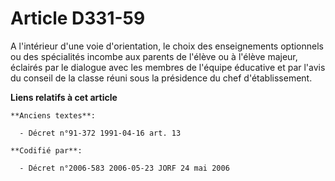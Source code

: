 # Article D331-59

A l'intérieur d'une voie d'orientation, le choix des enseignements optionnels ou des spécialités incombe aux parents de
l'élève ou à l'élève majeur, éclairés par le dialogue avec les membres de l'équipe éducative et par l'avis du conseil de la
classe réuni sous la présidence du chef d'établissement.

**Liens relatifs à cet article**

	**Anciens textes**:

	  - Décret n°91-372 1991-04-16 art. 13

	**Codifié par**:

	  - Décret n°2006-583 2006-05-23 JORF 24 mai 2006
